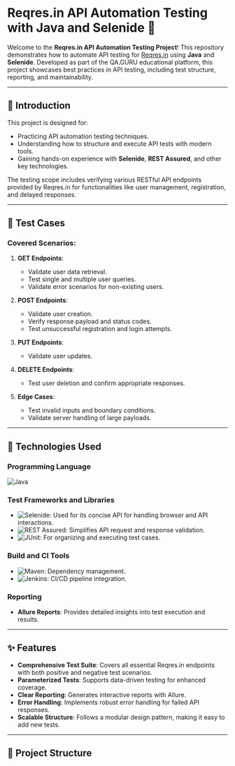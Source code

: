 # Reqres.in API Automation Testing with Java and Selenide 🚀

Welcome to the **Reqres.in API Automation Testing Project**! This repository demonstrates how to automate API testing for [Reqres.in](https://reqres.in/) using **Java** and **Selenide**. Developed as part of the QA.GURU educational platform, this project showcases best practices in API testing, including test structure, reporting, and maintainability.

---

## 📝 Introduction

This project is designed for:
- Practicing API automation testing techniques.
- Understanding how to structure and execute API tests with modern tools.
- Gaining hands-on experience with **Selenide**, **REST Assured**, and other key technologies.

The testing scope includes verifying various RESTful API endpoints provided by Reqres.in for functionalities like user management, registration, and delayed responses.

---

## 🧪 Test Cases

### Covered Scenarios:
1. **GET Endpoints**:
   - Validate user data retrieval.
   - Test single and multiple user queries.
   - Validate error scenarios for non-existing users.

2. **POST Endpoints**:
   - Validate user creation.
   - Verify response payload and status codes.
   - Test unsuccessful registration and login attempts.

3. **PUT Endpoints**:
   - Validate user updates.

4. **DELETE Endpoints**:
   - Test user deletion and confirm appropriate responses.

5. **Edge Cases**:
   - Test invalid inputs and boundary conditions.
   - Validate server handling of large payloads.

---

## 🔧 Technologies Used

### Programming Language
![Java](https://img.shields.io/badge/Java-ED8B00?style=for-the-badge&logo=java&logoColor=white)

### Test Frameworks and Libraries
- ![Selenide](https://img.shields.io/badge/Selenide-43B02A?style=for-the-badge&logo=selenium&logoColor=white): Used for its concise API for handling browser and API interactions.
- ![REST Assured](https://img.shields.io/badge/REST_Assured-4caf50?style=for-the-badge&logoColor=white): Simplifies API request and response validation.
- ![JUnit](https://img.shields.io/badge/JUnit-25A162?style=for-the-badge&logo=junit5&logoColor=white): For organizing and executing test cases.

### Build and CI Tools
- ![Maven](https://img.shields.io/badge/Maven-C71A36?style=for-the-badge&logo=apache-maven&logoColor=white): Dependency management.
- ![Jenkins](https://img.shields.io/badge/Jenkins-D24939?style=for-the-badge&logo=jenkins&logoColor=white): CI/CD pipeline integration.

### Reporting
- **Allure Reports**: Provides detailed insights into test execution and results.

---

## ✨ Features

- **Comprehensive Test Suite**: Covers all essential Reqres.in endpoints with both positive and negative test scenarios.
- **Parameterized Tests**: Supports data-driven testing for enhanced coverage.
- **Clear Reporting**: Generates interactive reports with Allure.
- **Error Handling**: Implements robust error handling for failed API responses.
- **Scalable Structure**: Follows a modular design pattern, making it easy to add new tests.

---

## 📂 Project Structure

